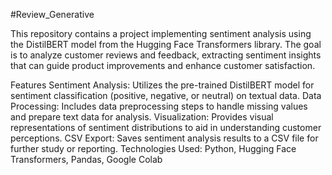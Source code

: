 #Review_Generative

This repository contains a project implementing sentiment analysis using the DistilBERT model from the Hugging Face Transformers library. The goal is to analyze customer reviews and feedback, extracting sentiment insights that can guide product improvements and enhance customer satisfaction.

Features
Sentiment Analysis: Utilizes the pre-trained DistilBERT model for sentiment classification (positive, negative, or neutral) on textual data.
Data Processing: Includes data preprocessing steps to handle missing values and prepare text data for analysis.
Visualization: Provides visual representations of sentiment distributions to aid in understanding customer perceptions.
CSV Export: Saves sentiment analysis results to a CSV file for further study or reporting.
Technologies Used: Python, Hugging Face Transformers, Pandas, Google Colab

